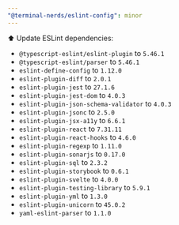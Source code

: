 ```yaml
---
"@terminal-nerds/eslint-config": minor
---
```


⬆️ Update ESLint dependencies:

-   `@typescript-eslint/eslint-plugin` to `5.46.1`
-   `@typescript-eslint/parser` to `5.46.1`
-   `eslint-define-config` to `1.12.0`
-   `eslint-plugin-diff` to `2.0.1`
-   `eslint-plugin-jest` to `27.1.6`
-   `eslint-plugin-jest-dom` to `4.0.3`
-   `eslint-plugin-json-schema-validator` to `4.0.3`
-   `eslint-plugin-jsonc` to `2.5.0`
-   `eslint-plugin-jsx-a11y` to `6.6.1`
-   `eslint-plugin-react` to `7.31.11`
-   `eslint-plugin-react-hooks` to `4.6.0`
-   `eslint-plugin-regexp` to `1.11.0`
-   `eslint-plugin-sonarjs` to `0.17.0`
-   `eslint-plugin-sql` to `2.3.2`
-   `eslint-plugin-storybook` to `0.6.1`
-   `eslint-plugin-svelte` to `4.0.0`
-   `eslint-plugin-testing-library` to `5.9.1`
-   `eslint-plugin-yml` to `1.3.0`
-   `eslint-plugin-unicorn` to `45.0.2`
-   `yaml-eslint-parser` to `1.1.0`

